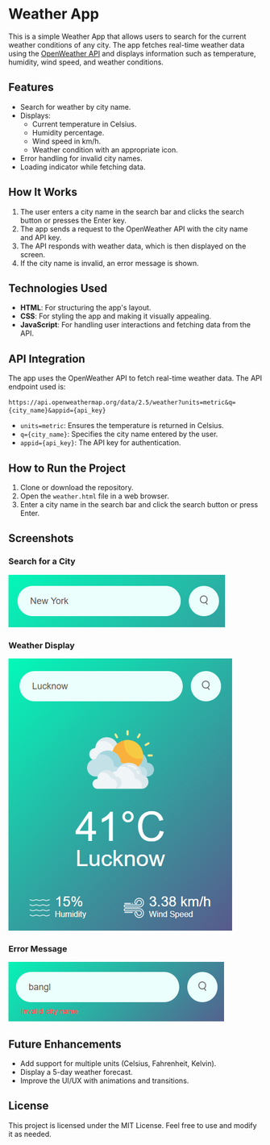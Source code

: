 # Weather App

This is a simple Weather App that allows users to search for the current weather conditions of any city. The app fetches real-time weather data using the [OpenWeather API](https://openweathermap.org/api) and displays information such as temperature, humidity, wind speed, and weather conditions.

## Features

- Search for weather by city name.
- Displays:
  - Current temperature in Celsius.
  - Humidity percentage.
  - Wind speed in km/h.
  - Weather condition with an appropriate icon.
- Error handling for invalid city names.
- Loading indicator while fetching data.

## How It Works

1. The user enters a city name in the search bar and clicks the search button or presses the Enter key.
2. The app sends a request to the OpenWeather API with the city name and API key.
3. The API responds with weather data, which is then displayed on the screen.
4. If the city name is invalid, an error message is shown.

## Technologies Used

- **HTML**: For structuring the app's layout.
- **CSS**: For styling the app and making it visually appealing.
- **JavaScript**: For handling user interactions and fetching data from the API.

## API Integration

The app uses the OpenWeather API to fetch real-time weather data. The API endpoint used is:

```
https://api.openweathermap.org/data/2.5/weather?units=metric&q={city_name}&appid={api_key}
```

- `units=metric`: Ensures the temperature is returned in Celsius.
- `q={city_name}`: Specifies the city name entered by the user.
- `appid={api_key}`: The API key for authentication.

## How to Run the Project

1. Clone or download the repository.
2. Open the `weather.html` file in a web browser.
3. Enter a city name in the search bar and click the search button or press Enter.

## Screenshots

### Search for a City
![Search for a City](screenshots/search.png)

### Weather Display
![Weather Display](screenshots/weather.png)

### Error Message
![Error Message](screenshots/error.png)

## Future Enhancements

- Add support for multiple units (Celsius, Fahrenheit, Kelvin).
- Display a 5-day weather forecast.
- Improve the UI/UX with animations and transitions.

## License

This project is licensed under the MIT License. Feel free to use and modify it as needed.
